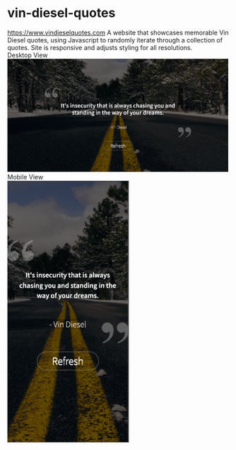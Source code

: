 # vin-diesel-quotes
https://www.vindieselquotes.com
A website that showcases memorable Vin Diesel quotes, using Javascript to randomly iterate through a collection of quotes. Site is responsive and adjusts styling for all resolutions.
<br>
Desktop View
<br>
<img src="img/README-images/desktop-view.png" width="500">
<br>
Mobile View
<br>
<img src="img/README-images/mobile-view.png" width="275">